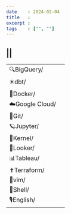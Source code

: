 ```yaml
---
date    : 2024-02-04
title   : 
excerpt : 
tags    : ["", ""]
---
```


## || 

|||
|:-|:-|
|🔍BigQuery/||
|✴️dbt/||
|🐋Docker/||
|☁️Google Cloud/||
|📍Git/||
|🪐Jupyter/||
|🩶Kernel/||
|🫧Looker/||
|📊Tableau/||
|✝️Terraform/||
|📗vim/||
|🐚Shell/||
|🎙️English/||

